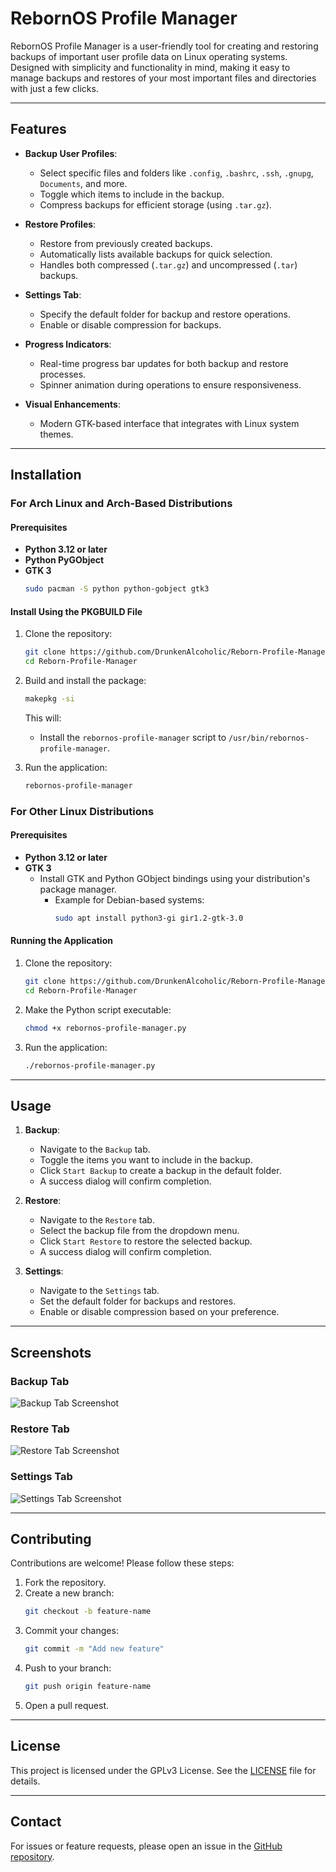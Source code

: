 # RebornOS Profile Manager

RebornOS Profile Manager is a user-friendly tool for creating and restoring backups of important user profile data on Linux operating systems. Designed with simplicity and functionality in mind, making it easy to manage backups and restores of your most important files and directories with just a few clicks.

---

## Features

- **Backup User Profiles**:
  - Select specific files and folders like `.config`, `.bashrc`, `.ssh`, `.gnupg`, `Documents`, and more.
  - Toggle which items to include in the backup.
  - Compress backups for efficient storage (using `.tar.gz`).

- **Restore Profiles**:
  - Restore from previously created backups.
  - Automatically lists available backups for quick selection.
  - Handles both compressed (`.tar.gz`) and uncompressed (`.tar`) backups.

- **Settings Tab**:
  - Specify the default folder for backup and restore operations.
  - Enable or disable compression for backups.

- **Progress Indicators**:
  - Real-time progress bar updates for both backup and restore processes.
  - Spinner animation during operations to ensure responsiveness.

- **Visual Enhancements**:
  - Modern GTK-based interface that integrates with Linux system themes.

---

## Installation

### For Arch Linux and Arch-Based Distributions

#### Prerequisites
- **Python 3.12 or later**
- **Python PyGObject**
- **GTK 3**
  ```bash
  sudo pacman -S python python-gobject gtk3
  ```

#### Install Using the PKGBUILD File

1. Clone the repository:
   ```bash
   git clone https://github.com/DrunkenAlcoholic/Reborn-Profile-Manager.git
   cd Reborn-Profile-Manager
   ```

2. Build and install the package:
   ```bash
   makepkg -si
   ```

   This will:
   - Install the `rebornos-profile-manager` script to `/usr/bin/rebornos-profile-manager`.

3. Run the application:
   ```bash
   rebornos-profile-manager
   ```

### For Other Linux Distributions

#### Prerequisites
- **Python 3.12 or later**
- **GTK 3**
  - Install GTK and Python GObject bindings using your distribution's package manager.
    - Example for Debian-based systems:
      ```bash
      sudo apt install python3-gi gir1.2-gtk-3.0
      ```

#### Running the Application

1. Clone the repository:
   ```bash
   git clone https://github.com/DrunkenAlcoholic/Reborn-Profile-Manager.git
   cd Reborn-Profile-Manager
   ```

2. Make the Python script executable:
   ```bash
   chmod +x rebornos-profile-manager.py
   ```

3. Run the application:
   ```bash
   ./rebornos-profile-manager.py
   ```

---

## Usage

1. **Backup**:
   - Navigate to the `Backup` tab.
   - Toggle the items you want to include in the backup.
   - Click `Start Backup` to create a backup in the default folder.
   - A success dialog will confirm completion.

2. **Restore**:
   - Navigate to the `Restore` tab.
   - Select the backup file from the dropdown menu.
   - Click `Start Restore` to restore the selected backup.
   - A success dialog will confirm completion.

3. **Settings**:
   - Navigate to the `Settings` tab.
   - Set the default folder for backups and restores.
   - Enable or disable compression based on your preference.

---

## Screenshots

### Backup Tab

![Backup Tab Screenshot](img/rpm.backup.ss.jpg)

### Restore Tab

![Restore Tab Screenshot](img/rpm.restore.ss.jpg)

### Settings Tab

![Settings Tab Screenshot](img/rpm.settings.ss.jpg)

---

## Contributing

Contributions are welcome! Please follow these steps:

1. Fork the repository.
2. Create a new branch:
   ```bash
   git checkout -b feature-name
   ```
3. Commit your changes:
   ```bash
   git commit -m "Add new feature"
   ```
4. Push to your branch:
   ```bash
   git push origin feature-name
   ```
5. Open a pull request.

---

## License

This project is licensed under the GPLv3 License. See the [LICENSE](LICENSE) file for details.


---

## Contact

For issues or feature requests, please open an issue in the [GitHub repository](https://github.com/DrunkenAlcoholic/Reborn-Profile-Manager/issues).




